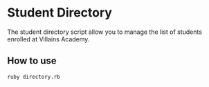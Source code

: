 # Student Directory #

The student directory script allow you to manage the list of students enrolled at Villains Academy.

## How to use ##

```shell
ruby directory.rb
```
